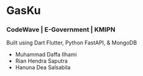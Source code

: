 # GasKu
### CodeWave | E-Government | KMIPN
Built using Dart Flutter, Python FastAPI, & MongoDB

- Muhammad Daffa Ilhami
- Rian Hendra Saputra
- Hanuna Dea Salsabila
